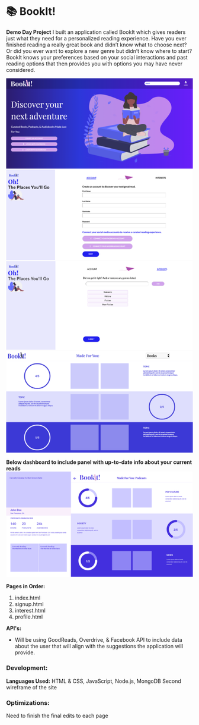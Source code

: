 # 📚 BookIt!

**Demo Day Project**
I built an application called BookIt which gives readers just what they need for a personalized reading experience. Have you ever finished reading a really great book and didn’t know what to choose next? Or did you ever want to explore a new genre but didn’t know where to start? BookIt knows your preferences based on your social interactions and past reading options that then provides you with options you may have never considered.


![Image of BookIt!](bookit-home.png)
![Image of BookIt!](signup.png)
![Image of BookIt!](interests.png)
![Image of BookIt!](profile.png)

**Below dashboard to include panel with up-to-date info about your current reads**
![Image of BookIt!](dashboard.png)

**Pages in Order:**
1. index.html
2. signup.html
3. interest.html
4. profile.html

**API's:**
- Will be using GoodReads, Overdrive, & Facebook API to include data about the user that will align with the suggestions the application will provide.

### Development:
**Languages Used:** HTML & CSS, JavaScript, Node.js, MongoDB
Second wireframe of the site

### Optimizations:
Need to finish the final edits to each page
